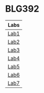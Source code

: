 # BLG392
| Labs    |
|:-------:|
|[Lab1](Lab1/README.md) |
|[Lab2](Lab2/README.md) |
|[Lab3](Lab3/README.md) |
|[Lab4](Lab4/README.md) |
|[Lab5](Lab5/README.md) |
|[Lab6](Lab6/README.md) |
|[Lab7](Lab7/README.md) |
